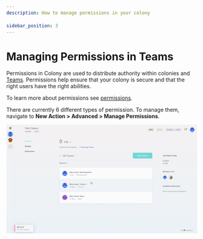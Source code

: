 ```yaml
---
description: How to manage permissions in your colony

sidebar_position: 3
---
```


# Managing Permissions in Teams

Permissions in Colony are used to distribute authority within colonies and [Teams](../teams/create-team.md). Permissions help ensure that your colony is secure and that the right users have the right abilities.

To learn more about permissions see [permissions](../../learn/advanced-concepts/permissions.md).

There are currently 6 different types of permission. To manage them, navigate to **New Action > Advanced > Manage Permissions**.

![](../assets/ManagePermissions.gif)
